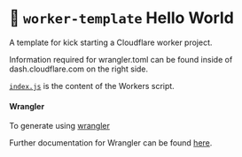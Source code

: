 # 👷 `worker-template` Hello World

A template for kick starting a Cloudflare worker project.

Information required for wrangler.toml can be found inside of dash.cloudflare.com on the right side.

[`index.js`](https://github.com/Solephresh/tls-detector/src/index.js) is the content of the Workers script.

#### Wrangler

To generate using [wrangler](https://github.com/cloudflare/wrangler)


Further documentation for Wrangler can be found [here](https://developers.cloudflare.com/workers/tooling/wrangler).
